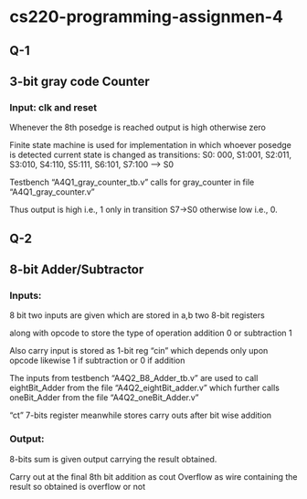 # cs220-programming-assignmen-4
## Q-1
## 3-bit gray code Counter


### Input: clk and reset

Whenever the 8th posedge is reached output is high otherwise zero

Finite state machine is used for implementation in which whoever posedge is detected current state is changed as transitions: S0: 000, S1:001, S2:011, S3:010, S4:110, S5:111, S6:101, S7:100 --> S0

Testbench “A4Q1_gray_counter_tb.v” calls for gray_counter in file “A4Q1_gray_counter.v”

Thus output is high i.e., 1 only in transition S7->S0 otherwise low i.e., 0.



## Q-2
## 8-bit Adder/Subtractor

### Inputs:
8 bit two inputs are given which are stored in a,b two 8-bit registers 

along with opcode to store the type of operation addition 0 or subtraction 1  

Also carry input is stored as 1-bit reg “cin” which depends only upon opcode likewise 1 if subtraction or 0 if addition

The inputs from testbench “A4Q2_B8_Adder_tb.v” are used to call eightBit_Adder from the file “A4Q2_eightBit_adder.v” which further calls oneBit_Adder from the file “A4Q2_oneBit_Adder.v”

“ct” 7-bits register meanwhile stores carry outs after bit wise addition 

### Output:

8-bits sum is given output carrying the result obtained.

Carry out at the final 8th bit addition as cout
Overflow as wire containing the result so obtained is overflow or not
